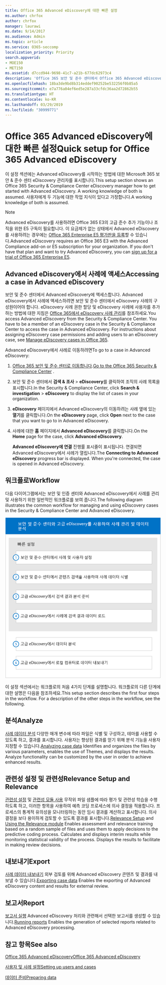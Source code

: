 ```yaml
---
title: Office 365 Advanced eDiscovery에 대한 빠른 설정
ms.author: chrfox
author: chrfox
manager: laurawi
ms.date: 9/14/2017
ms.audience: Admin
ms.topic: article
ms.service: O365-seccomp
localization_priority: Priority
search.appverid:
- MOE150
- MET150
ms.assetid: d7ccd944-9698-41c7-a21b-677dc62973c4
description: 'Office 365 보안 및 준수 센터에서 Office 365 Advanced eDiscovery에 액세스하는 방법을 알아보고 Advanced eDiscovery를 사용하기 위한 일반적인 워크플로를 검토합니다.  '
ms.openlocfilehash: 18ba3de9bd8b314eddef90252be532256f0b85a5
ms.sourcegitcommit: e7a776a04ef6ed5e287a33cfdc36aa2d72862b55
ms.translationtype: HT
ms.contentlocale: ko-KR
ms.lasthandoff: 03/29/2019
ms.locfileid: "30999771"
---
```

# <a name="quick-setup-for-office-365-advanced-ediscovery"></a><span data-ttu-id="402d7-103">Office 365 Advanced eDiscovery에 대한 빠른 설정</span><span class="sxs-lookup"><span data-stu-id="402d7-103">Quick setup for Office 365 Advanced eDiscovery</span></span>

<span data-ttu-id="402d7-104">이 설정 섹션에는 Advanced eDiscovery를 시작하는 방법에 대한 Microsoft 365 보안 &amp; 준수 센터 eDiscovery 관리자를 표시합니다.</span><span class="sxs-lookup"><span data-stu-id="402d7-104">This setup section shows an Office 365 Security &amp; Compliance Center eDiscovery manager how to get started with Advanced eDiscovery. A working knowledge of both is assumed.</span></span> <span data-ttu-id="402d7-105">사용자에게 두 기능에 대한 작업 지식이 있다고 가정합니다.</span><span class="sxs-lookup"><span data-stu-id="402d7-105">A working knowledge of both is assumed.</span></span>
  
> [!NOTE]
> <span data-ttu-id="402d7-p102">Advanced eDiscovery를 사용하려면 Office 365 E3의 고급 준수 추가 기능이나 조직을 위한 E5 구독이 필요합니다. 이 요금제가 없는 상태에서 Advanced eDiscovery를 사용하려는 경우에는 [Office 365 Enterprise E5 평가판을 등록](https://go.microsoft.com/fwlink/p/?LinkID=698279)할 수 있습니다.</span><span class="sxs-lookup"><span data-stu-id="402d7-p102">Advanced eDiscovery requires an Office 365 E3 with the Advanced Compliance add-on or E5 subscription for your organization. If you don't have that plan and want to try Advanced eDiscovery, you can [sign up for a trial of Office 365 Enterprise E5](https://go.microsoft.com/fwlink/p/?LinkID=698279).</span></span> 
  
## <a name="accessing-a-case-in-advanced-ediscovery"></a><span data-ttu-id="402d7-108">Advanced eDiscovery에서 사례에 액세스</span><span class="sxs-lookup"><span data-stu-id="402d7-108">Accessing a case in Advanced eDiscovery</span></span>

<span data-ttu-id="402d7-p103">보안 및 준수 센터에서 Advanced eDiscovery에 액세스합니다. Advanced eDiscovery에서 사례에 액세스하려면 보안 및 준수 센터에서 eDiscovery 사례의 구성원이어야 합니다. eDiscovery 사례 권한 할당 및 eDiscovery 사례에 사용자를 추가하는 방법에 대한 지침은 [Office 365에서 eDiscovery 사례 관리](manage-ediscovery-cases.md)를 참조하세요.</span><span class="sxs-lookup"><span data-stu-id="402d7-p103">You access Advanced eDiscovery from the Security &amp; Compliance Center. You have to be a member of an eDiscovery case in the Security &amp; Compliance Center to access the case in Advanced eDiscovery. For instructions about assigning eDiscovery case permissions and adding users to an eDiscovery case, see [Manage eDiscovery cases in Office 365](manage-ediscovery-cases.md).</span></span> 
  
<span data-ttu-id="402d7-112">Advanced eDiscovery에서 사례로 이동하려면</span><span class="sxs-lookup"><span data-stu-id="402d7-112">To go to a case in Advanced eDiscovery:</span></span> 
  
1. <span data-ttu-id="402d7-113">[Office 365 보안 및 준수 센터로 이동합니다](go-to-the-securitycompliance-center.md).</span><span class="sxs-lookup"><span data-stu-id="402d7-113">[Go to the Office 365 Security &amp; Compliance Center](go-to-the-securitycompliance-center.md) .</span></span> 
    
2. <span data-ttu-id="402d7-114">보안 및 준수 센터에서 **검색 &amp; 조사** \> **eDiscovery**를 클릭하여 조직의 사례 목록을 표시합니다.</span><span class="sxs-lookup"><span data-stu-id="402d7-114">In the Security &amp; Compliance Center, click **Search &amp; investigation** \> **eDiscovery** to display the list of cases in your organization.</span></span> 
    
3. <span data-ttu-id="402d7-115">**eDiscovery** 페이지에서 Advanced eDiscovery의 이동하려는 사례 옆에 있는 **열기**를 클릭합니다.</span><span class="sxs-lookup"><span data-stu-id="402d7-115">On the **eDiscovery** page, click **Open** next to the case that you want to go to in Advanced eDiscovery.</span></span> 
    
4. <span data-ttu-id="402d7-116">사례에 대한 **홈** 페이지에서 **Advanced eDiscovery**를 클릭합니다.</span><span class="sxs-lookup"><span data-stu-id="402d7-116">On the **Home** page for the case, click **Advanced eDiscovery**.</span></span>
    
    <span data-ttu-id="402d7-p104">**Advanced eDiscovery에 연결** 진행률 표시줄이 표시됩니다. 연결되면 Advanced eDiscovery에서 사례가 열립니다.</span><span class="sxs-lookup"><span data-stu-id="402d7-p104">The **Connecting to Advanced eDiscovery** progress bar is displayed. When you're connected, the case is opened in Advanced eDiscovery.</span></span> 
    
## <a name="workflow"></a><span data-ttu-id="402d7-119">워크플로</span><span class="sxs-lookup"><span data-stu-id="402d7-119">Workflow</span></span>

<span data-ttu-id="402d7-120">다음 다이어그램에서는 보안 및 인증 센터와 Advanced eDiscovery에서 사례를 관리 및 사용하기 위한 일반적인 워크플로를 보여 줍니다.</span><span class="sxs-lookup"><span data-stu-id="402d7-120">The following diagram illustrates the common workflow for managing and using eDiscovery cases in the Security &amp; Compliance Center and Advanced eDiscovery.</span></span> 
  
![다이어그램은 사용자 및 사례 설정, 사례 데이터 식별, 내보내기 및 처리를 포함하는 4가지 설정 단계와 분석 및 로컬 시스템으로 내보내기 단계를 포함하는 Office 365 Advanced eDiscovery 워크플로를 표시합니다.](media/76589ccc-789d-4581-b3a8-98d339b05979.png)
  
<span data-ttu-id="402d7-p105">이 설정 섹션에서는 워크플로의 처음 4가지 단계를 설명합니다. 워크플로의 다른 단계에 대한 설명은 다음을 참조하세요.</span><span class="sxs-lookup"><span data-stu-id="402d7-p105">This setup section describes the first four steps in the workflow. For a description of the other steps in the workflow, see the following.</span></span>
  
## <a name="analyze"></a><span data-ttu-id="402d7-124">분석</span><span class="sxs-lookup"><span data-stu-id="402d7-124">Analyze</span></span>

<span data-ttu-id="402d7-p106">[사례 데이터 분석](analyze-case-data-with-advanced-ediscovery.md) 다양한 매개 변수에 따라 파일은 식별 및 구성하고, 테마를 사용할 수 있도록 하고, 결과를 표시합니다. 사용자는 향상된 결과를 얻기 위해 분석 기능을 사용자 지정할 수 있습니다.</span><span class="sxs-lookup"><span data-stu-id="402d7-p106">[Analyzing case data](analyze-case-data-with-advanced-ediscovery.md) Identifies and organizes the files by various parameters, enables the use of Themes, and displays the results. Analyze functionality can be customized by the user in order to achieve enhanced results.</span></span> 
  
## <a name="relevance-setup-and-relevance"></a><span data-ttu-id="402d7-127">관련성 설정 및 관련성</span><span class="sxs-lookup"><span data-stu-id="402d7-127">Relevance Setup and Relevance</span></span>

<span data-ttu-id="402d7-p107">[관련성 설정](manage-relevance-setup-in-advanced-ediscovery.md) 및 [관련성 모듈 사용](use-relevance-in-advanced-ediscovery.md) 무작위 파일 샘플에 따라 평가 및 관련성 학습을 수행하도록 하고, 이러한 항목을 사용하여 예측 코딩 프로세스에 의사 결정을 적용합니다. 프로세스의 통계적 유의성을 모니터링하는 동안 임시 결과를 계산하고 표시합니다. 의사 결정을 보다 용이하게 검토할 수 있도록 결과를 표시합니다.</span><span class="sxs-lookup"><span data-stu-id="402d7-p107">[Relevance Setup](manage-relevance-setup-in-advanced-ediscovery.md) and [Using the Relevance module](use-relevance-in-advanced-ediscovery.md) Enables assessment and relevance training based on a random sample of files and uses them to apply decisions to the predictive coding process. Calculates and displays interim results while monitoring statistical validity of the process. Displays the results to facilitate in making review decisions.</span></span> 
  
## <a name="export"></a><span data-ttu-id="402d7-131">내보내기</span><span class="sxs-lookup"><span data-stu-id="402d7-131">Export</span></span>

<span data-ttu-id="402d7-132">[사례 데이터 내보내기](export-case-data-in-advanced-ediscovery.md) 외부 검토를 위해 Advanced eDiscovery 콘텐츠 및 결과를 내보낼 수 있습니다.</span><span class="sxs-lookup"><span data-stu-id="402d7-132">[Exporting case data](export-case-data-in-advanced-ediscovery.md) Enables the exporting of Advanced eDiscovery content and results for external review.</span></span> 
  
## <a name="report"></a><span data-ttu-id="402d7-133">보고서</span><span class="sxs-lookup"><span data-stu-id="402d7-133">Report</span></span>

<span data-ttu-id="402d7-134">[보고서 실행](run-reports-in-advanced-ediscovery.md) Advanced eDiscovery 처리와 관련해서 선택한 보고서를 생성할 수 있습니다.</span><span class="sxs-lookup"><span data-stu-id="402d7-134">[Running reports](run-reports-in-advanced-ediscovery.md) Enables the generation of selected reports related to Advanced eDiscovery processing.</span></span> 
  
## <a name="see-also"></a><span data-ttu-id="402d7-135">참고 항목</span><span class="sxs-lookup"><span data-stu-id="402d7-135">See also</span></span>

[<span data-ttu-id="402d7-136">Office 365 Advanced eDiscovery</span><span class="sxs-lookup"><span data-stu-id="402d7-136">Office 365 Advanced eDiscovery</span></span>](office-365-advanced-ediscovery.md)
  
[<span data-ttu-id="402d7-137">사용자 및 사례 설정</span><span class="sxs-lookup"><span data-stu-id="402d7-137">Setting up users and cases</span></span>](set-up-users-and-cases-in-advanced-ediscovery.md)
  
[<span data-ttu-id="402d7-138">데이터 준비</span><span class="sxs-lookup"><span data-stu-id="402d7-138">Preparing data</span></span>](prepare-data-for-advanced-ediscovery.md)

